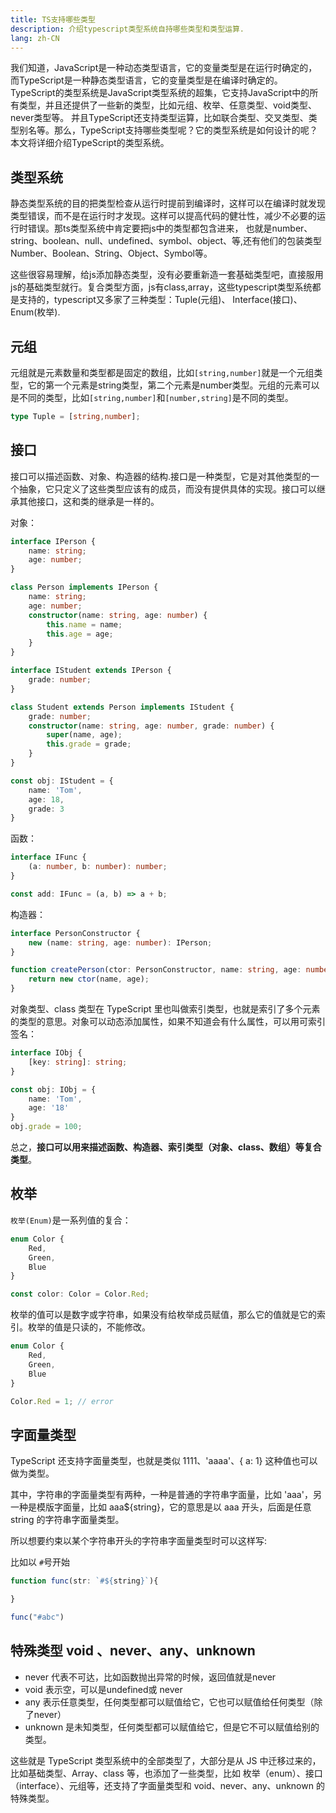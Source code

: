 ```yaml
---
title: TS支持哪些类型
description: 介绍typescript类型系统自持哪些类型和类型运算.
lang: zh-CN
---
```


我们知道，JavaScript是一种动态类型语言，它的变量类型是在运行时确定的，而TypeScript是一种静态类型语言，它的变量类型是在编译时确定的。
TypeScript的类型系统是JavaScript类型系统的超集，它支持JavaScript中的所有类型，并且还提供了一些新的类型，比如元组、枚举、任意类型、void类型、never类型等。
并且TypeScript还支持类型运算，比如联合类型、交叉类型、类型别名等。那么，TypeScript支持哪些类型呢？它的类型系统是如何设计的呢？本文将详细介绍TypeScript的类型系统。

## 类型系统

静态类型系统的目的把类型检查从运行时提前到编译时，这样可以在编译时就发现类型错误，而不是在运行时才发现。这样可以提高代码的健壮性，减少不必要的运行时错误。那ts类型系统中肯定要把js中的类型都包含进来，
也就是number、string、boolean、null、undefined、symbol、object、等,还有他们的包装类型Number、Boolean、String、Object、Symbol等。

这些很容易理解，给js添加静态类型，没有必要重新造一套基础类型吧，直接服用js的基础类型就行。复合类型方面，js有class,array，这些typescript类型系统都是支持的，typescript又多家了三种类型：Tuple(元组)、
Interface(接口)、Enum(枚举).

## 元组

元组就是元素数量和类型都是固定的数组，比如`[string,number]`就是一个元组类型，它的第一个元素是string类型，第二个元素是number类型。元组的元素可以是不同的类型，比如`[string,number]`和`[number,string]`是不同的类型。

```ts
type Tuple = [string,number];
```

## 接口

接口可以描述函数、对象、构造器的结构.接口是一种类型，它是对其他类型的一个抽象，它只定义了这些类型应该有的成员，而没有提供具体的实现。接口可以继承其他接口，这和类的继承是一样的。

对象：
```ts
interface IPerson {
    name: string;
    age: number;
}

class Person implements IPerson {
    name: string;
    age: number;
    constructor(name: string, age: number) {
        this.name = name;
        this.age = age;
    }
}

interface IStudent extends IPerson {
    grade: number;
}

class Student extends Person implements IStudent {
    grade: number;
    constructor(name: string, age: number, grade: number) {
        super(name, age);
        this.grade = grade;
    }
}

const obj: IStudent = {
    name: 'Tom',
    age: 18,
    grade: 3
}
```

函数：
```ts
interface IFunc {
    (a: number, b: number): number;
}

const add: IFunc = (a, b) => a + b;
```

构造器：
```ts
interface PersonConstructor {
    new (name: string, age: number): IPerson;
}

function createPerson(ctor: PersonConstructor, name: string, age: number): IPerson {
    return new ctor(name, age);
}

```
对象类型、class 类型在 TypeScript 里也叫做索引类型，也就是索引了多个元素的类型的意思。对象可以动态添加属性，如果不知道会有什么属性，可以用可索引签名：

```ts
interface IObj {
    [key: string]: string;
}

const obj: IObj = {
    name: 'Tom',
    age: '18'
}
obj.grade = 100;
```
总之，**接口可以用来描述函数、构造器、索引类型（对象、class、数组）等复合类型**。


## 枚举

`枚举(Enum)`是一系列值的复合：
  
  ```ts
  enum Color {
      Red,
      Green,
      Blue
  }

  const color: Color = Color.Red;
  ```

枚举的值可以是数字或字符串，如果没有给枚举成员赋值，那么它的值就是它的索引。枚举的值是只读的，不能修改。

```ts
enum Color {
    Red,
    Green,
    Blue
}

Color.Red = 1; // error
```

## 字面量类型

TypeScript 还支持字面量类型，也就是类似 1111、'aaaa'、\{ a: 1\} 这种值也可以做为类型。

其中，字符串的字面量类型有两种，一种是普通的字符串字面量，比如 'aaa'，另一种是模版字面量，比如 aaa${string}，它的意思是以 aaa 开头，后面是任意 string 的字符串字面量类型。

所以想要约束以某个字符串开头的字符串字面量类型时可以这样写:

比如以 `#`号开始

```ts
function func(str: `#${string}`){

}

func("#abc")
```


## 特殊类型 void 、never、any、unknown

- never 代表不可达，比如函数抛出异常的时候，返回值就是never
- void 表示空，可以是undefined或 never
- any 表示任意类型，任何类型都可以赋值给它，它也可以赋值给任何类型（除了never）
- unknown 是未知类型，任何类型都可以赋值给它，但是它不可以赋值给别的类型。

这些就是 TypeScript 类型系统中的全部类型了，大部分是从 JS 中迁移过来的，比如基础类型、Array、class 等，也添加了一些类型，比如 枚举（enum）、接口（interface）、元组等，还支持了字面量类型和 void、never、any、unknown 的特殊类型。




